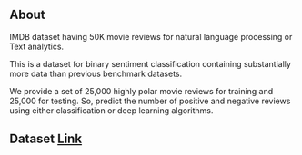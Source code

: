 ## About

IMDB dataset having 50K movie reviews for natural language processing or Text analytics.

This is a dataset for binary sentiment classification containing substantially more data than previous benchmark datasets.

We provide a set of 25,000 highly polar movie reviews for training and 25,000 for testing. So, predict the number of positive and negative reviews using either classification or deep learning algorithms.

## Dataset [Link](https://www.kaggle.com/lakshmi25npathi/imdb-dataset-of-50k-movie-reviews)
